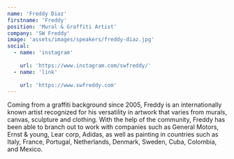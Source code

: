 ```yaml
---
name: 'Freddy Diaz'
firstname: 'Freddy'
position: 'Mural & Graffiti Artist'
company: 'SW Freddy'
image: 'assets/images/speakers/freddy-diaz.jpg'
social:
  - name: 'instagram'
    
    url: 'https://www.instagram.com/swfreddy/'
  - name: 'link'
    
    url: 'https://www.swfreddy.com'
---
```


Coming from a graffiti background since 2005, Freddy is an internationally known artist recognized for his versatility in artwork that varies from murals, canvas, sculpture and clothing. With the help of the community, Freddy has been able to branch out to work with companies such as General Motors, Ernst & young, Lear corp, Adidas, as well as painting in countries such as Italy, France, Portugal, Netherlands, Denmark, Sweden, Cuba, Colombia, and Mexico.
